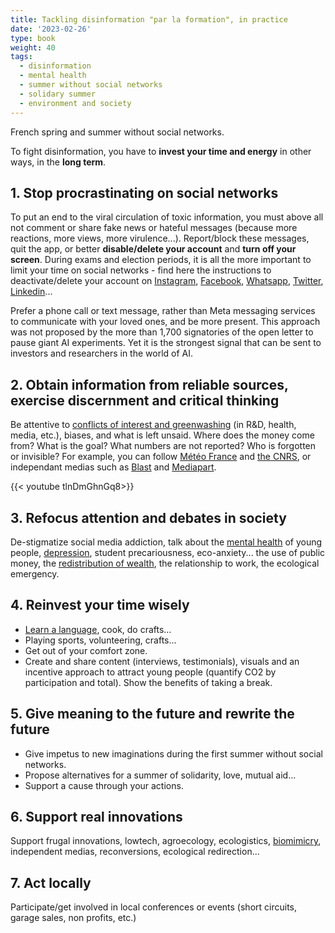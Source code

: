 ```yaml
---
title: Tackling disinformation "par la formation", in practice
date: '2023-02-26'
type: book
weight: 40
tags:
  - disinformation
  - mental health
  - summer without social networks
  - solidary summer
  - environment and society
---
```


French spring and summer without social networks.

<!--more-->

To fight disinformation, you have to <b>invest your time and energy</b> in other ways, in the <b>long term</b>.

## 1. Stop procrastinating on social networks

To put an end to the viral circulation of toxic information, you must above all not comment or share fake news or hateful messages (because more reactions, more views, more virulence...). Report/block these messages, quit the app, or better <b>disable/delete your account</b> and <b>turn off your screen</b>. During exams and election periods, it is all the more important to limit your time on social networks - find here the instructions to deactivate/delete your account on [Instagram](https://help.instagram.com/370452623149242), [Facebook](https://www.facebook.com/help/224562897555674), [Whatsapp](https://faq.whatsapp.com/2138577903196467/), [Twitter](https://help.twitter.com/en/managing-your-account/how-to-deactivate-twitter-account), [Linkedin](https://www.linkedin.com/help/linkedin/answer/a1379064/close-your-linkedin-account?lang=en)...

Prefer a phone call or text message, rather than Meta messaging services to communicate with your loved ones, and be more present. This approach was not proposed by the more than 1,700 signatories of the open letter to pause giant AI experiments. Yet it is the strongest signal that can be sent to investors and researchers in the world of AI.

## 2. Obtain information from reliable sources, exercise discernment and critical thinking

Be attentive to [conflicts of interest and greenwashing](https://www.mtpcours.fr/en/c/desinformation/greenwashing/) (in R&D, health, media, etc.), biases, and what is left unsaid. Where does the money come from? What is the goal? What numbers are not reported? Who is forgotten or invisible? For example, you can follow [Météo France](https://meteofrance.com/actualites-et-dossiers/actualites/climat/secheresse-32-jours-sans-pluie-en-france-record-battu) and [the CNRS](https://lejournal.cnrs.fr/articles/climatosceptiques-sur-twitter-enquete-sur-les-mercenaires-de-lintox), or independant medias such as [Blast](https://www.blast-info.fr/articles/2023/sommes-nous-toujours-en-democratie-AwJ1_TmlTM-ONwHybrhuqQ) and [Mediapart](https://www.mediapart.fr/).

{{< youtube tlnDmGhnGq8>}} 

## 3. Refocus attention and debates in society

De-stigmatize social media addiction, talk about the [mental health](https://www.lajauneetlarouge.com/petit-bambou-lappli-de-meditation-cofondee-par-un-polytechnicien/) of young people, [depression](https://www.youtube.com/watch?v=MN3D0uLEERU&ab_channel=GDGFrance), student precariousness, eco-anxiety... the use of public money, the [redistribution of wealth](https://www.mtpcours.fr/en/c/desinformation/rapport-villani/), the relationship to work, the ecological emergency.

## 4. Reinvest your time wisely

- [Learn a language](https://www.mtpcours.fr/en/post/22-03-29-language-learning/), cook, do crafts…
- Playing sports, volunteering, crafts…
- Get out of your comfort zone.
- Create and share content (interviews, testimonials), visuals and an incentive approach to attract young people (quantify CO2 by participation and total). Show the benefits of taking a break.

## 5. Give meaning to the future and rewrite the future

- Give impetus to new imaginations during the first summer without social networks.
- Propose alternatives for a summer of solidarity, love, mutual aid...
- Support a cause through your actions.

## 6. Support real innovations

Support frugal innovations, lowtech, agroecology, ecologistics, [biomimicry](https://www.mtpcours.fr/en/c/physique-chimie/#biomimicry), independent medias, reconversions, ecological redirection...

## 7. Act locally

Participate/get involved in local conferences or events (short circuits, garage sales, non profits, etc.)
